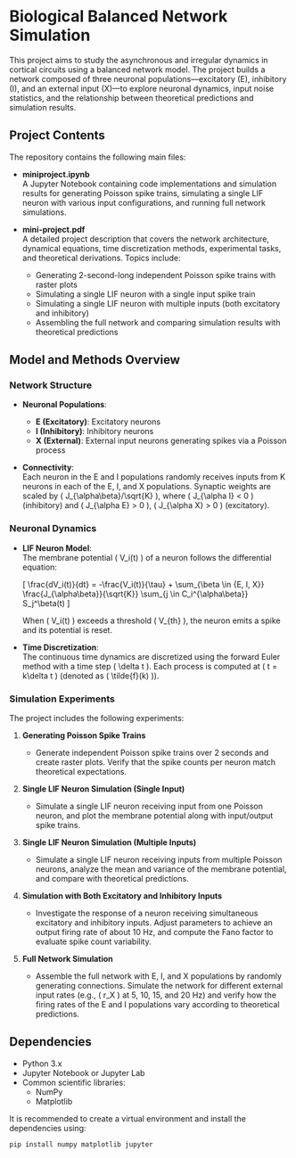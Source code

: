 # Biological Balanced Network Simulation

This project aims to study the asynchronous and irregular dynamics in cortical circuits using a balanced network model. The project builds a network composed of three neuronal populations—excitatory (E), inhibitory (I), and an external input (X)—to explore neuronal dynamics, input noise statistics, and the relationship between theoretical predictions and simulation results.

## Project Contents

The repository contains the following main files:

- **miniproject.ipynb**  
  A Jupyter Notebook containing code implementations and simulation results for generating Poisson spike trains, simulating a single LIF neuron with various input configurations, and running full network simulations.

- **mini-project.pdf**  
  A detailed project description that covers the network architecture, dynamical equations, time discretization methods, experimental tasks, and theoretical derivations. Topics include:  
  - Generating 2-second-long independent Poisson spike trains with raster plots  
  - Simulating a single LIF neuron with a single input spike train  
  - Simulating a single LIF neuron with multiple inputs (both excitatory and inhibitory)  
  - Assembling the full network and comparing simulation results with theoretical predictions

## Model and Methods Overview

### Network Structure

- **Neuronal Populations**:  
  - **E (Excitatory)**: Excitatory neurons  
  - **I (Inhibitory)**: Inhibitory neurons  
  - **X (External)**: External input neurons generating spikes via a Poisson process

- **Connectivity**:  
  Each neuron in the E and I populations randomly receives inputs from K neurons in each of the E, I, and X populations. Synaptic weights are scaled by \( J_{\alpha\beta}/\sqrt{K} \), where \( J_{\alpha I} < 0 \) (inhibitory) and \( J_{\alpha E} > 0 \), \( J_{\alpha X} > 0 \) (excitatory).

### Neuronal Dynamics

- **LIF Neuron Model**:  
  The membrane potential \( V_i(t) \) of a neuron follows the differential equation:

  \[
  \frac{dV_i(t)}{dt} = -\frac{V_i(t)}{\tau} + \sum_{\beta \in \{E, I, X\}} \frac{J_{\alpha\beta}}{\sqrt{K}} \sum_{j \in C_i^{\alpha\beta}} S_j^\beta(t)
  \]
  
  When \( V_i(t) \) exceeds a threshold \( V_{th} \), the neuron emits a spike and its potential is reset.

- **Time Discretization**:  
  The continuous time dynamics are discretized using the forward Euler method with a time step \( \delta t \). Each process is computed at \( t = k\delta t \) (denoted as \( \tilde{f}(k) \)).

### Simulation Experiments

The project includes the following experiments:

1. **Generating Poisson Spike Trains**  
   - Generate independent Poisson spike trains over 2 seconds and create raster plots. Verify that the spike counts per neuron match theoretical expectations.

2. **Single LIF Neuron Simulation (Single Input)**  
   - Simulate a single LIF neuron receiving input from one Poisson neuron, and plot the membrane potential along with input/output spike trains.

3. **Single LIF Neuron Simulation (Multiple Inputs)**  
   - Simulate a single LIF neuron receiving inputs from multiple Poisson neurons, analyze the mean and variance of the membrane potential, and compare with theoretical predictions.

4. **Simulation with Both Excitatory and Inhibitory Inputs**  
   - Investigate the response of a neuron receiving simultaneous excitatory and inhibitory inputs. Adjust parameters to achieve an output firing rate of about 10 Hz, and compute the Fano factor to evaluate spike count variability.

5. **Full Network Simulation**  
   - Assemble the full network with E, I, and X populations by randomly generating connections. Simulate the network for different external input rates (e.g., \( r_X \) at 5, 10, 15, and 20 Hz) and verify how the firing rates of the E and I populations vary according to theoretical predictions.

## Dependencies

- Python 3.x  
- Jupyter Notebook or Jupyter Lab  
- Common scientific libraries:  
  - NumPy  
  - Matplotlib  
  <!-- - (Optional) SciPy -->

It is recommended to create a virtual environment and install the dependencies using:

```bash
pip install numpy matplotlib jupyter

